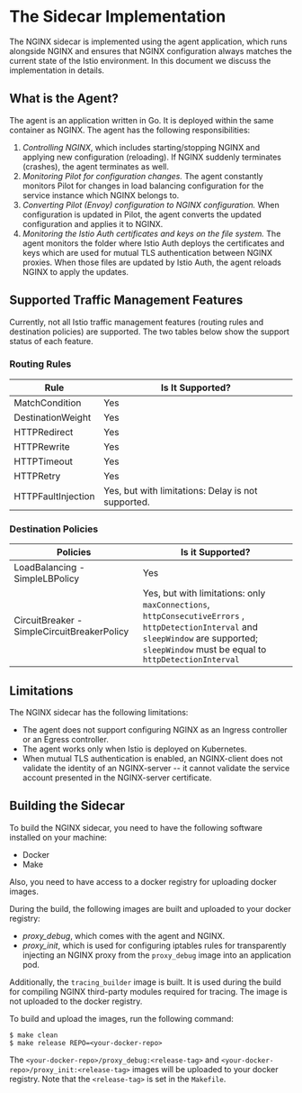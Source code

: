 # The Sidecar Implementation

The NGINX sidecar is implemented using the agent application, which runs alongside NGINX and ensures that NGINX configuration always matches the current state of the Istio environment. In this document we discuss the implementation in details.

## What is the Agent?

The agent is an application written in Go. It is deployed within the same container as NGINX. The agent has the following responsibilities:
1. *Controlling NGINX*, which includes starting/stopping NGINX and applying new configuration (reloading). If NGINX suddenly terminates (crashes), the agent terminates as well.
1. *Monitoring Pilot for configuration changes.* The agent constantly monitors Pilot for changes in load balancing configuration for the service instance which NGINX belongs to.
1. *Converting Pilot (Envoy) configuration to NGINX configuration.* When configuration is updated in Pilot, the agent converts the updated configuration and applies it to NGINX.
1. *Monitoring the Istio Auth certificates and keys on the file system.* The agent monitors the folder where Istio Auth deploys the certificates and keys which are used for mutual TLS authentication between NGINX proxies. When those files are updated by Istio Auth, the agent reloads NGINX to apply the updates.

## Supported Traffic Management Features

Currently, not all Istio traffic management features (routing rules and destination policies) are supported. The two tables below show the support status of each feature.

### Routing Rules

| Rule | Is It Supported? |
| --- | --- |
| MatchCondition | Yes |
| DestinationWeight | Yes |
| HTTPRedirect | Yes |
| HTTPRewrite | Yes |
| HTTPTimeout | Yes |
| HTTPRetry | Yes |
| HTTPFaultInjection | Yes, but with limitations: Delay is not supported. |


### Destination Policies


| Policies | Is it Supported? |
| --- | --- |
| LoadBalancing - SimpleLBPolicy | Yes |
| CircuitBreaker - SimpleCircuitBreakerPolicy | Yes, but with limitations: only `maxConnections`, `httpConsecutiveErrors` , `httpDetectionInterval` and `sleepWindow` are supported; `sleepWindow` must be equal to `httpDetectionInterval` |

## Limitations

The NGINX sidecar has the following limitations:
* The agent does not support configuring NGINX as an Ingress controller or an Egress controller.
* The agent works only when Istio is deployed on Kubernetes.
* When mutual TLS authentication is enabled, an NGINX-client does not validate the identity of an NGINX-server -- it cannot validate the service account presented in the NGINX-server certificate.

## Building the Sidecar 

To build the NGINX sidecar, you need to have the following software installed on your machine:
* Docker
* Make

Also, you need to have access to a docker registry for uploading docker images. 

During the build, the following images are built and uploaded to your docker registry:
* *proxy_debug*, which comes with the agent and NGINX.
* *proxy_init*, which is used for configuring iptables rules for transparently injecting an NGINX proxy from the `proxy_debug` image into an application pod.  

Additionally, the `tracing_builder` image is built. It is used during the build for compiling NGINX third-party modules required for tracing. The image is not uploaded to the docker registry. 

To build and upload the images, run the following command:
```
$ make clean
$ make release REPO=<your-docker-repo>
```

The `<your-docker-repo>/proxy_debug:<release-tag>` and `<your-docker-repo>/proxy_init:<release-tag>` images will be uploaded to your docker registry. Note that the `<release-tag>` is set in the `Makefile`.

